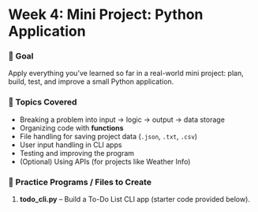 # Week 4: Mini Project: Python Application  

### 📖 Goal  
Apply everything you’ve learned so far in a real-world mini project: plan, build, test, and improve a small Python application.  

### 📌 Topics Covered  
- Breaking a problem into input → logic → output → data storage  
- Organizing code with **functions**  
- File handling for saving project data (`.json`, `.txt`, `.csv`)  
- User input handling in CLI apps  
- Testing and improving the program  
- (Optional) Using APIs (for projects like Weather Info)  

### 📝 Practice Programs / Files to Create  
1. **todo_cli.py** – Build a To-Do List CLI app (starter code provided below).  
